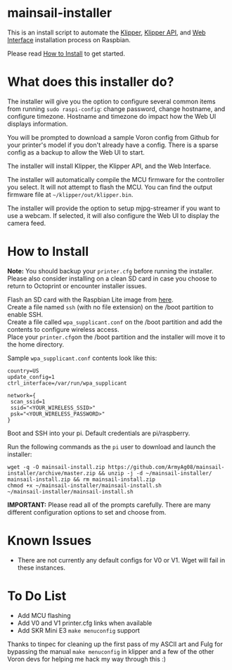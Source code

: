 # mainsail-installer
This is an install script to automate the [Klipper](https://github.com/KevinOConnor/klipper), [Klipper API](https://github.com/Arksine/klipper/tree/work-web_server-20200131), and [Web Interface](https://github.com/meteyou/mainsail) installation process on Raspbian.  

Please read [How to Install](https://github.com/ArmyAg08/mainsail-installer#how-to-install) to get started.  

# What does this installer do?  
The installer will give you the option to configure several common items from running `sudo raspi-config`: change password, change hostname, and configure timezone. Hostname and timezone do impact how the Web UI displays information.

You will be prompted to download a sample Voron config from Github for your printer\'s model if you don\'t already have a config. There is a sparse config as a backup to allow the Web UI to start.  

The installer will install Klipper, the Klipper API, and the Web Interface.  

The installer will automatically compile the MCU firmware for the controller you select. It will not attempt to flash the MCU. You can find the output firmware file at `~/klipper/out/klipper.bin`.  

The installer will provide the option to setup mjpg-streamer if you want to use a webcam. If selected, it will also configure the Web UI to display the camera feed.  

# How to Install
**Note:** You should backup your `printer.cfg` before running the installer. Please also consider installing on a clean SD card in case you choose to return to Octoprint or encounter installer issues.  

Flash an SD card with the Raspbian Lite image from [here](https://www.raspberrypi.org/downloads/raspbian/).  
Create a file named `ssh` (with no file extension) on the /boot partition to enable SSH.  
Create a file called `wpa_supplicant.conf` on the /boot partition and add the contents to configure wireless access.  
Place your `printer.cfg`on the /boot partition and the installer will move it to the home directory.

Sample `wpa_supplicant.conf` contents look like this:  

    country=US
    update_config=1
    ctrl_interface=/var/run/wpa_supplicant

    network={
     scan_ssid=1
     ssid="<YOUR_WIRELESS_SSID>"
     psk="<YOUR_WIRELESS_PASSWORD>"
    }  

Boot and SSH into your pi. Default credentials are pi/raspberry.  

Run the following commands as the `pi` user to download and launch the installer:  

    wget -q -O mainsail-install.zip https://github.com/ArmyAg08/mainsail-installer/archive/master.zip && unzip -j -d ~/mainsail-installer/ mainsail-install.zip && rm mainsail-install.zip
    chmod +x ~/mainsail-installer/mainsail-install.sh
    ~/mainsail-installer/mainsail-install.sh
	
**IMPORTANT:** Please read all of the prompts carefully. There are many different configuration options to set and choose from.  

# Known Issues
* There are not currently any default configs for V0 or V1. Wget will fail in these instances.  

# To Do List
* Add MCU flashing  
* Add V0 and V1 printer.cfg links when available  
* Add SKR Mini E3 `make menuconfig` support  

Thanks to tinpec for cleaning up the first pass of my ASCII art and Fulg for bypassing the manual `make menuconfig` in klipper and a few of the other Voron devs for helping me hack my way through this :)
